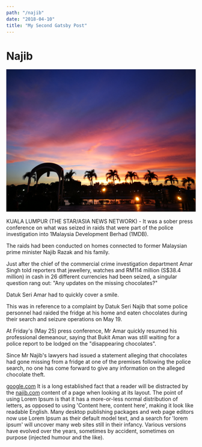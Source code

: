 ```yaml
---
path: "/najib"
date: "2018-04-10"
title: "My Second Gatsby Post"
---
```


# Najib

![Chinese Salty Egg](./abc.jpeg)

KUALA LUMPUR (THE STAR/ASIA NEWS NETWORK) - It was a sober press conference on what was seized in raids that were part of the police investigation into 1Malaysia Development Berhad (1MDB).

The raids had been conducted on homes connected to former Malaysian prime minister Najib Razak and his family.

Just after the chief of the commercial crime investigation department Amar Singh told reporters that jewellery, watches and RM114 million (S$38.4 million) in cash in 26 different currencies had been seized, a singular question rang out: "Any updates on the missing chocolates?"

Datuk Seri Amar had to quickly cover a smile.

This was in reference to a complaint by Datuk Seri Najib that some police personnel had raided the fridge at his home and eaten chocolates during their search and seizure operations on May 19.

At Friday's (May 25) press conference, Mr Amar quickly resumed his professional demeanour, saying that Bukit Aman was still waiting for a police report to be lodged on the "disappearing chocolates".

Since Mr Najib's lawyers had issued a statement alleging that chocolates had gone missing from a fridge at one of the premises following the police search, no one has come forward to give any information on the alleged chocolate theft.

[google.com](www.kehan.com) It is a long established fact that a reader will be distracted by the [najib.com](www.rosmah.com) content of a page when looking at its layout. The point of using Lorem Ipsum is that it has a more-or-less normal distribution of letters, as opposed to using 'Content here, content here', making it look like readable English. Many desktop publishing packages and web page editors now use Lorem Ipsum as their default model text, and a search for 'lorem ipsum' will uncover many web sites still in their infancy. Various versions have evolved over the years, sometimes by accident, sometimes on purpose (injected humour and the like).
